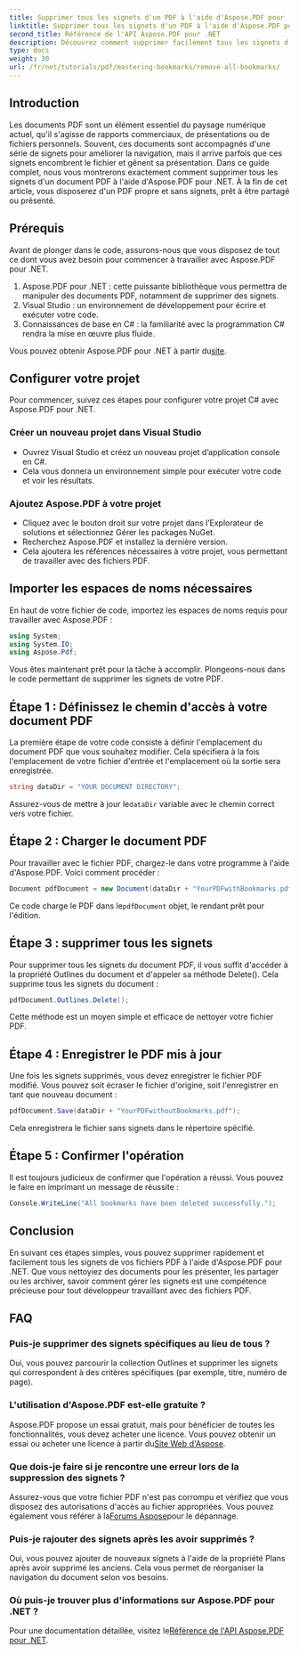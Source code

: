 ```yaml
---
title: Supprimer tous les signets d'un PDF à l'aide d'Aspose.PDF pour .NET
linktitle: Supprimer tous les signets d'un PDF à l'aide d'Aspose.PDF pour .NET
second_title: Référence de l'API Aspose.PDF pour .NET
description: Découvrez comment supprimer facilement tous les signets d'un document PDF à l'aide d'Aspose.PDF pour .NET. Ce guide étape par étape fournit des instructions détaillées.
type: docs
weight: 30
url: /fr/net/tutorials/pdf/mastering-bookmarks/remove-all-bookmarks/
---
```

## Introduction

Les documents PDF sont un élément essentiel du paysage numérique actuel, qu'il s'agisse de rapports commerciaux, de présentations ou de fichiers personnels. Souvent, ces documents sont accompagnés d'une série de signets pour améliorer la navigation, mais il arrive parfois que ces signets encombrent le fichier et gênent sa présentation. Dans ce guide complet, nous vous montrerons exactement comment supprimer tous les signets d'un document PDF à l'aide d'Aspose.PDF pour .NET. À la fin de cet article, vous disposerez d'un PDF propre et sans signets, prêt à être partagé ou présenté.

## Prérequis

Avant de plonger dans le code, assurons-nous que vous disposez de tout ce dont vous avez besoin pour commencer à travailler avec Aspose.PDF pour .NET.

1. Aspose.PDF pour .NET : cette puissante bibliothèque vous permettra de manipuler des documents PDF, notamment de supprimer des signets.
2. Visual Studio : un environnement de développement pour écrire et exécuter votre code.
3. Connaissances de base en C# : la familiarité avec la programmation C# rendra la mise en œuvre plus fluide.

 Vous pouvez obtenir Aspose.PDF pour .NET à partir du[site](https://releases.aspose.com/pdf/net/).

## Configurer votre projet

Pour commencer, suivez ces étapes pour configurer votre projet C# avec Aspose.PDF pour .NET.

### Créer un nouveau projet dans Visual Studio

- Ouvrez Visual Studio et créez un nouveau projet d’application console en C#.
- Cela vous donnera un environnement simple pour exécuter votre code et voir les résultats.

### Ajoutez Aspose.PDF à votre projet

- Cliquez avec le bouton droit sur votre projet dans l’Explorateur de solutions et sélectionnez Gérer les packages NuGet.
- Recherchez Aspose.PDF et installez la dernière version.
- Cela ajoutera les références nécessaires à votre projet, vous permettant de travailler avec des fichiers PDF.

## Importer les espaces de noms nécessaires

En haut de votre fichier de code, importez les espaces de noms requis pour travailler avec Aspose.PDF :

```csharp
using System;
using System.IO;
using Aspose.Pdf;
```

Vous êtes maintenant prêt pour la tâche à accomplir. Plongeons-nous dans le code permettant de supprimer les signets de votre PDF.

## Étape 1 : Définissez le chemin d'accès à votre document PDF

La première étape de votre code consiste à définir l'emplacement du document PDF que vous souhaitez modifier. Cela spécifiera à la fois l'emplacement de votre fichier d'entrée et l'emplacement où la sortie sera enregistrée.

```csharp
string dataDir = "YOUR DOCUMENT DIRECTORY";
```

 Assurez-vous de mettre à jour le`dataDir` variable avec le chemin correct vers votre fichier.

## Étape 2 : Charger le document PDF

Pour travailler avec le fichier PDF, chargez-le dans votre programme à l'aide d'Aspose.PDF. Voici comment procéder :

```csharp
Document pdfDocument = new Document(dataDir + "YourPDFwithBookmarks.pdf");
```

 Ce code charge le PDF dans le`pdfDocument` objet, le rendant prêt pour l'édition.

## Étape 3 : supprimer tous les signets

Pour supprimer tous les signets du document PDF, il vous suffit d'accéder à la propriété Outlines du document et d'appeler sa méthode Delete(). Cela supprime tous les signets du document :

```csharp
pdfDocument.Outlines.Delete();
```

Cette méthode est un moyen simple et efficace de nettoyer votre fichier PDF.

## Étape 4 : Enregistrer le PDF mis à jour

Une fois les signets supprimés, vous devez enregistrer le fichier PDF modifié. Vous pouvez soit écraser le fichier d'origine, soit l'enregistrer en tant que nouveau document :

```csharp
pdfDocument.Save(dataDir + "YourPDFwithoutBookmarks.pdf");
```

Cela enregistrera le fichier sans signets dans le répertoire spécifié.

## Étape 5 : Confirmer l'opération

Il est toujours judicieux de confirmer que l'opération a réussi. Vous pouvez le faire en imprimant un message de réussite :

```csharp
Console.WriteLine("All bookmarks have been deleted successfully.");
```

## Conclusion

En suivant ces étapes simples, vous pouvez supprimer rapidement et facilement tous les signets de vos fichiers PDF à l'aide d'Aspose.PDF pour .NET. Que vous nettoyiez des documents pour les présenter, les partager ou les archiver, savoir comment gérer les signets est une compétence précieuse pour tout développeur travaillant avec des fichiers PDF.

## FAQ

### Puis-je supprimer des signets spécifiques au lieu de tous ?

Oui, vous pouvez parcourir la collection Outlines et supprimer les signets qui correspondent à des critères spécifiques (par exemple, titre, numéro de page).

### L'utilisation d'Aspose.PDF est-elle gratuite ?

 Aspose.PDF propose un essai gratuit, mais pour bénéficier de toutes les fonctionnalités, vous devez acheter une licence. Vous pouvez obtenir un essai ou acheter une licence à partir du[Site Web d'Aspose](https://purchase.aspose.com/buy).

### Que dois-je faire si je rencontre une erreur lors de la suppression des signets ?

 Assurez-vous que votre fichier PDF n'est pas corrompu et vérifiez que vous disposez des autorisations d'accès au fichier appropriées. Vous pouvez également vous référer à la[Forums Aspose](https://forum.aspose.com/c/pdf/9)pour le dépannage.

### Puis-je rajouter des signets après les avoir supprimés ?

Oui, vous pouvez ajouter de nouveaux signets à l'aide de la propriété Plans après avoir supprimé les anciens. Cela vous permet de réorganiser la navigation du document selon vos besoins.

### Où puis-je trouver plus d'informations sur Aspose.PDF pour .NET ?

 Pour une documentation détaillée, visitez le[Référence de l'API Aspose.PDF pour .NET](https://reference.aspose.com/pdf/net/).